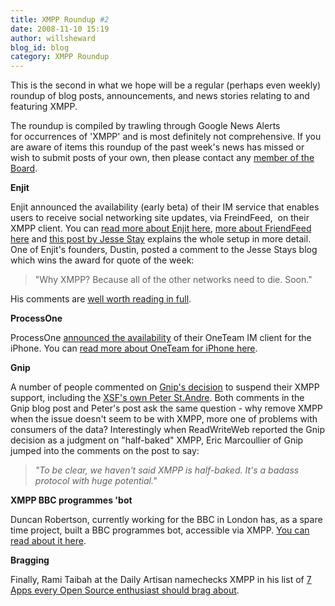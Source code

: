 ```yaml
---
title: XMPP Roundup #2
date: 2008-11-10 15:19
author: willsheward
blog_id: blog
category: XMPP Roundup
---
```


This is the second in what we hope will be a regular (perhaps even weekly) roundup of blog posts, announcements, and news stories relating to and featuring XMPP.

The roundup is compiled by trawling through Google News Alerts for occurrences of 'XMPP' and is most definitely not comprehensive. If you are aware of items this roundup of the past week's news has missed or wish to submit posts of your own, then please contact any [member of the Board](http://xmpp.org/xsf/board/).

**Enjit**

Enjit announced the availability (early beta) of their IM service that enables users to receive social networking site updates, via FreindFeed,  on their XMPP client. You can [read more about Enjit here](http://www.enjit.com/), [more about FriendFeed here](http://friendfeed.com/) and [this post by Jesse Stay](http://louisgray.disqus.com/louisgraycom_friendfeed_and_enjit_open_up_the_firehose_to_the_entire_social_web/trackback/) explains the whole setup in more detail. One of Enjit's founders, Dustin, posted a comment to the Jesse Stays blog which wins the award for quote of the week:

> "Why XMPP? Because all of the other networks need to die. Soon."

His comments are [well worth reading in full](http://www.louisgray.com/live/2008/11/friendfeed-and-enjit-open-up-firehose.html#comment-3556830).

**ProcessOne**

ProcessOne [announced the availability](http://www.mobileeurope.co.uk/news_wire/114255/ProcessOne_launches_'first'_business-class_instant_messaging_client_for_iPhone.html) of their OneTeam IM client for the iPhone. You can [read more about OneTeam for iPhone here](http://www.process-one.net/en/solutions/oneteam_iphone/).

**Gnip**

A number of people commented on [Gnip's decision](http://blog.gnipcentral.com/2008/11/03/winding-down-xmpp-for-now/) to suspend their XMPP support, including the [XSF's own Peter St.Andre](https://stpeter.im/?p=2351). Both comments in the Gnip blog post and Peter's post ask the same question - why remove XMPP when the issue doesn't seem to be with XMPP, more one of problems with consumers of the data? Interestingly when ReadWriteWeb reported the Gnip decision as a judgment on "half-baked" XMPP, Eric Marcoullier of Gnip jumped into the comments on the post to say:

> *"To be clear, we haven't said XMPP is half-baked. It's a badass 
> protocol with huge potential."*

**XMPP BBC programmes 'bot**

Duncan Robertson, currently working for the BBC in London has, as a spare time project, built a BBC programmes bot, accessible via XMPP. [You can read about it here](http://whomwah.com/2008/11/02/bbc-programmes-via-instant-messenger/).

**Bragging**

Finally, Rami Taibah at the Daily Artisan namechecks XMPP in his list of [7 Apps every Open Source enthusiast should brag about](http://www.dailyartisan.com/news/7-apps-every-open-source-enthusiast-should-brag-about/).
